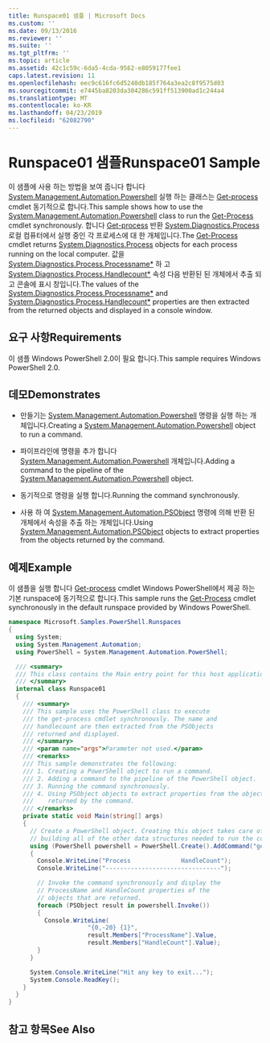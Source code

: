 ```yaml
---
title: Runspace01 샘플 | Microsoft Docs
ms.custom: ''
ms.date: 09/13/2016
ms.reviewer: ''
ms.suite: ''
ms.tgt_pltfrm: ''
ms.topic: article
ms.assetid: 42c1c59c-6da5-4cda-9562-e8059177fee1
caps.latest.revision: 11
ms.openlocfilehash: eec9c616fc6d5240db185f764a3ea2c8f9575d03
ms.sourcegitcommit: e7445ba8203da304286c591ff513900ad1c244a4
ms.translationtype: MT
ms.contentlocale: ko-KR
ms.lasthandoff: 04/23/2019
ms.locfileid: "62082790"
---
```

# <a name="runspace01-sample"></a><span data-ttu-id="922e8-102">Runspace01 샘플</span><span class="sxs-lookup"><span data-stu-id="922e8-102">Runspace01 Sample</span></span>

<span data-ttu-id="922e8-103">이 샘플에 사용 하는 방법을 보여 줍니다 합니다 [System.Management.Automation.Powershell](/dotnet/api/system.management.automation.powershell) 실행 하는 클래스는 [Get-process](/powershell/module/Microsoft.PowerShell.Management/Get-Process) cmdlet 동기적으로 합니다.</span><span class="sxs-lookup"><span data-stu-id="922e8-103">This sample shows how to use the [System.Management.Automation.Powershell](/dotnet/api/system.management.automation.powershell) class to run the [Get-Process](/powershell/module/Microsoft.PowerShell.Management/Get-Process) cmdlet synchronously.</span></span> <span data-ttu-id="922e8-104">합니다 [Get-process](/powershell/module/Microsoft.PowerShell.Management/Get-Process) 반환 [System.Diagnostics.Process](/dotnet/api/System.Diagnostics.Process) 로컬 컴퓨터에서 실행 중인 각 프로세스에 대 한 개체입니다.</span><span class="sxs-lookup"><span data-stu-id="922e8-104">The [Get-Process](/powershell/module/Microsoft.PowerShell.Management/Get-Process) cmdlet returns [System.Diagnostics.Process](/dotnet/api/System.Diagnostics.Process) objects for each process running on the local computer.</span></span> <span data-ttu-id="922e8-105">값을 [System.Diagnostics.Process.Processname\*](/dotnet/api/System.Diagnostics.Process.ProcessName) 하 고 [System.Diagnostics.Process.Handlecount\*](/dotnet/api/System.Diagnostics.Process.Handlecount) 속성 다음 반환된 된 개체에서 추출 되 고 콘솔에 표시 창입니다.</span><span class="sxs-lookup"><span data-stu-id="922e8-105">The values of the [System.Diagnostics.Process.Processname\*](/dotnet/api/System.Diagnostics.Process.ProcessName) and [System.Diagnostics.Process.Handlecount\*](/dotnet/api/System.Diagnostics.Process.Handlecount) properties are then extracted from the returned objects and displayed in a console window.</span></span>

## <a name="requirements"></a><span data-ttu-id="922e8-106">요구 사항</span><span class="sxs-lookup"><span data-stu-id="922e8-106">Requirements</span></span>

 <span data-ttu-id="922e8-107">이 샘플 Windows PowerShell 2.0이 필요 합니다.</span><span class="sxs-lookup"><span data-stu-id="922e8-107">This sample requires Windows PowerShell 2.0.</span></span>

## <a name="demonstrates"></a><span data-ttu-id="922e8-108">데모</span><span class="sxs-lookup"><span data-stu-id="922e8-108">Demonstrates</span></span>

- <span data-ttu-id="922e8-109">만들기는 [System.Management.Automation.Powershell](/dotnet/api/system.management.automation.powershell) 명령을 실행 하는 개체입니다.</span><span class="sxs-lookup"><span data-stu-id="922e8-109">Creating a [System.Management.Automation.Powershell](/dotnet/api/system.management.automation.powershell) object to run a command.</span></span>

- <span data-ttu-id="922e8-110">파이프라인에 명령을 추가 합니다 [System.Management.Automation.Powershell](/dotnet/api/system.management.automation.powershell) 개체입니다.</span><span class="sxs-lookup"><span data-stu-id="922e8-110">Adding a command to the pipeline of the [System.Management.Automation.Powershell](/dotnet/api/system.management.automation.powershell) object.</span></span>

- <span data-ttu-id="922e8-111">동기적으로 명령을 실행 합니다.</span><span class="sxs-lookup"><span data-stu-id="922e8-111">Running the command synchronously.</span></span>

- <span data-ttu-id="922e8-112">사용 하 여 [System.Management.Automation.PSObject](/dotnet/api/System.Management.Automation.PSObject) 명령에 의해 반환 된 개체에서 속성을 추출 하는 개체입니다.</span><span class="sxs-lookup"><span data-stu-id="922e8-112">Using [System.Management.Automation.PSObject](/dotnet/api/System.Management.Automation.PSObject) objects to extract properties from the objects returned by the command.</span></span>

## <a name="example"></a><span data-ttu-id="922e8-113">예제</span><span class="sxs-lookup"><span data-stu-id="922e8-113">Example</span></span>

 <span data-ttu-id="922e8-114">이 샘플을 실행 합니다 [Get-process](/powershell/module/Microsoft.PowerShell.Management/Get-Process) cmdlet Windows PowerShell에서 제공 하는 기본 runspace에 동기적으로 합니다.</span><span class="sxs-lookup"><span data-stu-id="922e8-114">This sample runs the [Get-Process](/powershell/module/Microsoft.PowerShell.Management/Get-Process) cmdlet synchronously in the default runspace provided by Windows PowerShell.</span></span>

```csharp
namespace Microsoft.Samples.PowerShell.Runspaces
{
  using System;
  using System.Management.Automation;
  using PowerShell = System.Management.Automation.PowerShell;

  /// <summary>
  /// This class contains the Main entry point for this host application.
  /// </summary>
  internal class Runspace01
  {
    /// <summary>
    /// This sample uses the PowerShell class to execute
    /// the get-process cmdlet synchronously. The name and
    /// handlecount are then extracted from the PSObjects
    /// returned and displayed.
    /// </summary>
    /// <param name="args">Parameter not used.</param>
    /// <remarks>
    /// This sample demonstrates the following:
    /// 1. Creating a PowerShell object to run a command.
    /// 2. Adding a command to the pipeline of the PowerShell object.
    /// 3. Running the command synchronously.
    /// 4. Using PSObject objects to extract properties from the objects
    ///    returned by the command.
    /// </remarks>
    private static void Main(string[] args)
    {
      // Create a PowerShell object. Creating this object takes care of
      // building all of the other data structures needed to run the command.
      using (PowerShell powershell = PowerShell.Create().AddCommand("get-process"))
      {
        Console.WriteLine("Process              HandleCount");
        Console.WriteLine("--------------------------------");

        // Invoke the command synchronously and display the
        // ProcessName and HandleCount properties of the
        // objects that are returned.
        foreach (PSObject result in powershell.Invoke())
        {
          Console.WriteLine(
                      "{0,-20} {1}",
                      result.Members["ProcessName"].Value,
                      result.Members["HandleCount"].Value);
        }
      }

      System.Console.WriteLine("Hit any key to exit...");
      System.Console.ReadKey();
    }
  }
}
```

## <a name="see-also"></a><span data-ttu-id="922e8-115">참고 항목</span><span class="sxs-lookup"><span data-stu-id="922e8-115">See Also</span></span>
